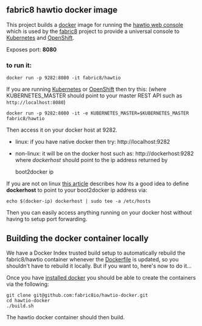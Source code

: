 fabric8 hawtio docker image
---------------------------

This project builds a [docker](http://docker.io/) image for running the [hawtio web console](http://hawt.io/) which is used by the [fabric8](http://fabric8.io/) project to provide a universal console to [Kubernetes](http://kubernetes.io) and [OpenShift](http://openshift.github.io/).

Exposes port: **8080**

### to run it:

```
docker run -p 9282:8080 -it fabric8/hawtio
```

If you are running [Kubernetes](http://kubernetes.io) or [OpenShift](http://openshift.github.io/) then try this: (where KUBERNETES_MASTER should point to your master REST API such as <code>http://localhost:8080</code>)

```
docker run -p 9282:8080 -it -e KUBERNETES_MASTER=$KUBERNETES_MASTER fabric8/hawtio
```

Then access it on your docker host at 9282.

-	linux: if you have native docker then try: http://localhost:9282
-	non-linux: it will be on the docker host such as: http://dockerhost:9282 where *dockerhost* should point to the ip address returned by

	boot2docker ip

If you are not on linux [this article](http://viget.com/extend/how-to-use-docker-on-os-x-the-missing-guide) describes how its a good idea to define **dockerhost** to point to your boot2docker ip address via:

```
echo $(docker-ip) dockerhost | sudo tee -a /etc/hosts
```

Then you can easily access anything running on your docker host without having to setup port forwarding.

Building the docker container locally
-------------------------------------

We have a Docker Index trusted build setup to automatically rebuild the fabric8/hawtio container whenever the [Dockerfile](https://github.com/fabric8io/hawtio-docker/blob/master/Dockerfile) is updated, so you shouldn't have to rebuild it locally. But if you want to, here's now to do it...

Once you have [installed docker](https://www.docker.io/gettingstarted/#h_installation) you should be able to create the containers via the following:

```
git clone git@github.com:fabric8io/hawtio-docker.git
cd hawtio-docker
./build.sh
```

The hawtio docker container should then build.
